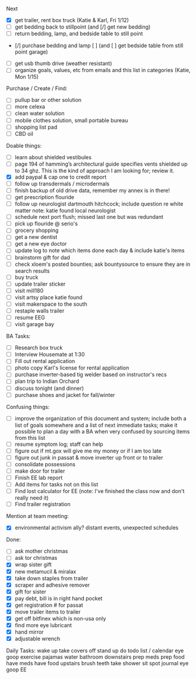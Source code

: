 Next
- [X] get trailer, rent box truck (Katie & Karl, Fri 1/12)
- [ ] get bedding back to stillpoint (and [/] get new bedding)
- [ ] return bedding, lamp, and bedside table to still point
- [/] purchase bedding and lamp [ ] (and [ ] get bedside table from still point garage)
- [ ] get usb thumb drive (weather resistant)
- [ ] organize goals, values, etc from emails and this list in categories (Katie, Mon 1/15)

Purchase / Create / Find:
- [ ] pullup bar or other solution
- [ ] more celexa
- [ ] clean water solution
- [ ] mobile clothes solution, small portable bureau
- [ ] shopping list pad
- [ ] CBD oil

Doable things:
- [ ] learn about shielded vestibules
- [ ] page 194 of hamming’s architectural guide specifies vents shielded up to 34 ghz.  This is the kind of approach I am looking for; review it.
- [X] add paypal & cap one to credit report
- [ ] follow up transdermals / microdermals
- [ ] finish backup of old drive data, remember my annex is in there!
- [ ] get prescription flouride
- [ ] follow up neurologist dartmouth hitchcock; include question re white matter
      note: katie found local neurologist
- [ ] schedule next port flush; missed last one but was redundant
- [ ] pick up flouride @ serio's
- [ ] grocery shopping
- [ ] get a new dentist
- [ ] get a new eye doctor
- [ ] update log to note which items done each day & include katie's items
- [ ] brainstorm gift for dad
- [ ] check xloem's posted bounties; ask bountysource to ensure they are in search results
- [ ] buy truck
- [ ] update trailer sticker
- [ ] visit mill180
- [ ] visit artsy place katie found
- [ ] visit makerspace to the south
- [ ] restaple walls trailer
- [ ] resume EEG
- [ ] visit garage bay

BA Tasks:
- [ ] Research box truck
- [ ] Interview Housemate at 1:30
- [ ] Fill out rental application
- [ ] photo copy Karl's license for rental application
- [ ] purchase inverter-based tig welder based on instructor's recs
- [ ] plan trip to Indian Orchard
- [ ] discuss tonight (and dinner)
- [ ] purchase shoes and jacket for fall/winter 

Confusing things:
- [ ] improve the organization of this document and system; include both a list of goals somewhere and a list of next immediate tasks; make it possible to plan a day with a BA when very confused by sourcing items from this list
- [ ] resume symptom log; staff can help
- [ ] figure out if mt.gox will give me my money or if I am too late
- [ ] figure out junk in passat & move inverter up front or to trailer
- [ ] consolidate possessions
- [ ] make door for trailer
- [ ] Finish EE lab report
- [ ] Add items for tasks not on this list
- [ ] Find lost calculator for EE (note: I've finished the class now and don't really need it)
- [ ] Find trailer registration

Mention at team meeting:
- [X] environmental activism ally?  distant events, unexpected schedules

Done:
- [ ] ask mother christmas
- [ ] ask tor christmas
- [X] wrap sister gift
- [X] new metamucil & miralax
- [X] take down staples from trailer
- [X] scraper and adhesive remover
- [X] gift for sister
- [X] pay debt, bill is in right hand pocket
- [X] get registration # for passat
- [X] move trailer items to trailer
- [X] get off bitfinex which is non-usa only
- [X] find more eye lubricant
- [X] hand mirror
- [X] adjustable wrench

Daily Tasks:
wake up
take covers off
stand up 
do todo list / calendar
eye goop
exercise
pajamas
water
bathroom
downstairs
prep meds
prep food
have meds
have food
upstairs
brush teeth
take shower
sit spot
journal
eye goop
EE
